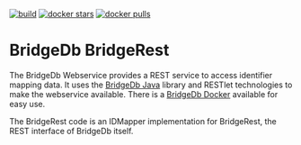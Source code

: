[![build](https://github.com/bridgedb/webservice.bridgerest/actions/workflows/build.yml/badge.svg)](https://github.com/bridgedb/webservice.bridgerest/actions/workflows/build.yml)
[![docker stars](https://img.shields.io/docker/stars/bigcatum/bridgedb.svg?style=flat-square)](https://hub.docker.com/r/bigcatum/bridgedb)
[![docker pulls](https://img.shields.io/docker/pulls/bigcatum/bridgedb.svg?style=flat-square)](https://hub.docker.com/r/bigcatum/bridgedb)

# BridgeDb BridgeRest

The BridgeDb Webservice provides a REST service to access identifier mapping data. It uses the [BridgeDb Java](https://github.com/bridgedb/bridgedb)
library and RESTlet technologies to make the webservice available. There is a [BridgeDb Docker](https://github.com/bridgedb/docker) available for easy use.

The BridgeRest code is an IDMapper implementation for BridgeRest, the REST interface of BridgeDb itself.

